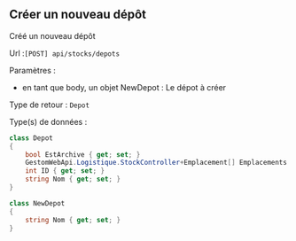 ## <span id='creerdepot'>Créer un nouveau dépôt</span>

Créé un nouveau dépôt

Url :`[POST] api/stocks/depots`

Paramètres : 

- en tant que body, un objet NewDepot : Le dépot à créer

Type de retour : `Depot`

Type(s) de données :

```csharp
class Depot
{
	bool EstArchive { get; set; }
	GestomWebApi.Logistique.StockController+Emplacement[] Emplacements { get; set; }
	int ID { get; set; }
	string Nom { get; set; }
}

class NewDepot
{
	string Nom { get; set; }
}

```

